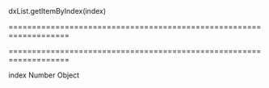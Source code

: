 <!--id-->dxList.getItemByIndex(index)<!--/id-->
===================================================================
<!--hidden--><!--/hidden-->
===================================================================

<!--shortDescription-->

<!--/shortDescription-->

<!--paramName1-->index<!--/paramName1-->
<!--paramType1-->Number<!--/paramType1-->
<!--paramDescription1-->

<!--/paramDescription1-->

<!--returnType-->Object<!--/returnType-->
<!--returnDescription-->

<!--/returnDescription-->

<!--fullDescription-->

<!--/fullDescription-->